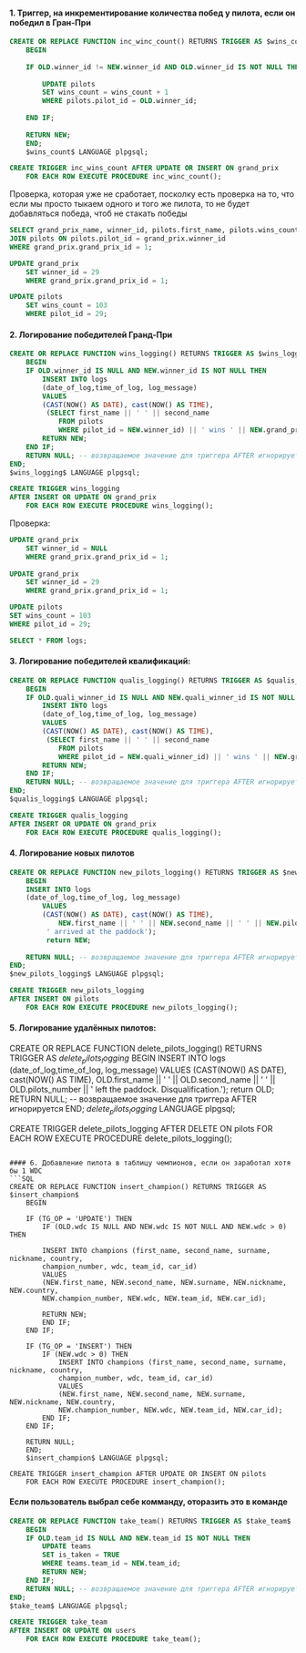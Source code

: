 #### 1. Триггер, на инкрементирование количества побед у пилота, если он победил в Гран-При

```SQL
CREATE OR REPLACE FUNCTION inc_winc_count() RETURNS TRIGGER AS $wins_count$
	BEGIN 
	
	IF OLD.winner_id != NEW.winner_id AND OLD.winner_id IS NOT NULL THEN
	
		UPDATE pilots
		SET wins_count = wins_count + 1
		WHERE pilots.pilot_id = OLD.winner_id;
	
	END IF;
	
	RETURN NEW;
	END;
	$wins_count$ LANGUAGE plpgsql;

CREATE TRIGGER inc_wins_count AFTER UPDATE OR INSERT ON grand_prix
	FOR EACH ROW EXECUTE PROCEDURE inc_winc_count();
```


Проверка, которая уже не сработает, посколку есть проверка на то, что если мы просто тыкаем одного и того же пилота, то не будет добавляться победа, чтоб не стакать победы
```SQL
SELECT grand_prix_name, winner_id, pilots.first_name, pilots.wins_count FROM grand_prix
JOIN pilots ON pilots.pilot_id = grand_prix.winner_id
WHERE grand_prix.grand_prix_id = 1;

UPDATE grand_prix
	SET winner_id = 29
	WHERE grand_prix.grand_prix_id = 1;

UPDATE pilots
	SET wins_count = 103
	WHERE pilot_id = 29;
```


#### 2. Логирование победителей Гранд-При

```SQL
CREATE OR REPLACE FUNCTION wins_logging() RETURNS TRIGGER AS $wins_logging$
	BEGIN
	IF OLD.winner_id IS NULL AND NEW.winner_id IS NOT NULL THEN
		INSERT INTO logs
		(date_of_log,time_of_log, log_message)
		VALUES
		(CAST(NOW() AS DATE), cast(NOW() AS TIME), 
		 (SELECT first_name || ' ' || second_name 
			FROM pilots
		   	WHERE pilot_id = NEW.winner_id) || ' wins ' || NEW.grand_prix_name);
		RETURN NEW;
	END IF;
	RETURN NULL; -- возвращаемое значение для триггера AFTER игнорируется
END;
$wins_logging$ LANGUAGE plpgsql;

CREATE TRIGGER wins_logging
AFTER INSERT OR UPDATE ON grand_prix
	FOR EACH ROW EXECUTE PROCEDURE wins_logging();
```

Проверка:

```SQL
UPDATE grand_prix
	SET winner_id = NULL
	WHERE grand_prix.grand_prix_id = 1;
	
UPDATE grand_prix
	SET winner_id = 29
	WHERE grand_prix.grand_prix_id = 1;

UPDATE pilots
SET wins_count = 103
WHERE pilot_id = 29;

SELECT * FROM logs;
```


#### 3. Логирование победителей квалификаций:

```SQL
CREATE OR REPLACE FUNCTION qualis_logging() RETURNS TRIGGER AS $qualis_logging$
	BEGIN
	IF OLD.quali_winner_id IS NULL AND NEW.quali_winner_id IS NOT NULL THEN
		INSERT INTO logs
		(date_of_log,time_of_log, log_message)
		VALUES
		(CAST(NOW() AS DATE), cast(NOW() AS TIME), 
		 (SELECT first_name || ' ' || second_name 
			FROM pilots
		   	WHERE pilot_id = NEW.quali_winner_id) || ' wins ' || NEW.grand_prix_name || ' qualification');
		RETURN NEW;
	END IF;
	RETURN NULL; -- возвращаемое значение для триггера AFTER игнорируется
END;
$qualis_logging$ LANGUAGE plpgsql;

CREATE TRIGGER qualis_logging
AFTER INSERT OR UPDATE ON grand_prix
	FOR EACH ROW EXECUTE PROCEDURE qualis_logging();
```

#### 4. Логирование новых пилотов
```SQL
CREATE OR REPLACE FUNCTION new_pilots_logging() RETURNS TRIGGER AS $new_pilots_logging$
	BEGIN
	INSERT INTO logs
	(date_of_log,time_of_log, log_message)
		VALUES
		(CAST(NOW() AS DATE), cast(NOW() AS TIME),
			NEW.first_name || ' ' || NEW.second_name || ' ' || NEW.pilots_number ||
		 ' arrived at the paddock'); 
		 return NEW;
	
	RETURN NULL; -- возвращаемое значение для триггера AFTER игнорируется
END;
$new_pilots_logging$ LANGUAGE plpgsql;

CREATE TRIGGER new_pilots_logging
AFTER INSERT ON pilots
	FOR EACH ROW EXECUTE PROCEDURE new_pilots_logging();
```

#### 5. Логирование удалённых пилотов:
CREATE OR REPLACE FUNCTION delete_pilots_logging() RETURNS TRIGGER AS $delete_pilots_logging$
	BEGIN
	INSERT INTO logs
	(date_of_log,time_of_log, log_message)
		VALUES
		(CAST(NOW() AS DATE), cast(NOW() AS TIME),
			OLD.first_name || ' ' || OLD.second_name || ' ' || OLD.pilots_number ||
		 ' left the paddock. Disqualification.'); 
		 return OLD;
	RETURN NULL; -- возвращаемое значение для триггера AFTER игнорируется
END;
$delete_pilots_logging$ LANGUAGE plpgsql;

CREATE TRIGGER delete_pilots_logging
AFTER DELETE ON pilots
	FOR EACH ROW EXECUTE PROCEDURE delete_pilots_logging();
```

#### 6. Добавление пилота в таблицу чемпионов, если он заработал хотя бы 1 WDC
```SQL
CREATE OR REPLACE FUNCTION insert_champion() RETURNS TRIGGER AS $insert_champion$
	BEGIN 
	
	IF (TG_OP = 'UPDATE') THEN
		IF (OLD.wdc IS NULL AND NEW.wdc IS NOT NULL AND NEW.wdc > 0) THEN

		INSERT INTO champions (first_name, second_name, surname, nickname, country, 
		champion_number, wdc, team_id, car_id)
		VALUES 
		(NEW.first_name, NEW.second_name, NEW.surname, NEW.nickname, NEW.country, 
		NEW.champion_number, NEW.wdc, NEW.team_id, NEW.car_id);

		RETURN NEW;
		END IF;
	END IF;
	
	IF (TG_OP = 'INSERT') THEN
		IF (NEW.wdc > 0) THEN
			INSERT INTO champions (first_name, second_name, surname, nickname, country, 
			champion_number, wdc, team_id, car_id)
			VALUES 
			(NEW.first_name, NEW.second_name, NEW.surname, NEW.nickname, NEW.country, 
			NEW.champion_number, NEW.wdc, NEW.team_id, NEW.car_id);
		END IF;
	END IF;
	
	RETURN NULL;
	END;
	$insert_champion$ LANGUAGE plpgsql;

CREATE TRIGGER insert_champion AFTER UPDATE OR INSERT ON pilots
	FOR EACH ROW EXECUTE PROCEDURE insert_champion();
```

#### Если пользователь выбрал себе комманду, оторазить это в команде

```SQL
CREATE OR REPLACE FUNCTION take_team() RETURNS TRIGGER AS $take_team$
	BEGIN
	IF OLD.team_id IS NULL AND NEW.team_id IS NOT NULL THEN
		UPDATE teams
		SET is_taken = TRUE
		WHERE teams.team_id = NEW.team_id;
		RETURN NEW;
	END IF;
	RETURN NULL; -- возвращаемое значение для триггера AFTER игнорируется
END;
$take_team$ LANGUAGE plpgsql;

CREATE TRIGGER take_team
AFTER INSERT OR UPDATE ON users
	FOR EACH ROW EXECUTE PROCEDURE take_team();
```
